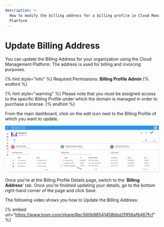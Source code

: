 ```yaml
---
description: >-
  How to modify the billing address for a billing profile in Cloud Management
  Platform
---
```


# Update Billing Address

You can update the Billing Address for your organization using the Cloud Management Platform. The address is used for billing and invoicing purposes.  

{% hint style="info" %}
Required Permissions: **Billing Profile Admin**
{% endhint %}

{% hint style="warning" %}
Please note that you must be assigned access to the specific Billing Profile under which the domain is managed in order to purchase a license.
{% endhint %}

From the main dashboard, click on the edit icon next to the Billing Profile of which you want to update.

![](<../.gitbook/assets/update-billing-profile-2- (4) (4) (1) (3).png>)

Once you're at the Billing Profile Details page, switch to the '**Billing Address**' tab. Once you're finished updating your details, go to the bottom right-hand corner of the page and click Save.

The following video shows you how to Update the Billing Address:

{% embed url="https://www.loom.com/share/8ec560b96541458bbd2f956af8467fcf" %}



